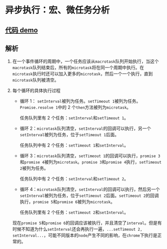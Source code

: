 # 异步执行：宏、微任务分析

## [代码 demo](/Code/JS/Async_狼叔.js)

## 解析

1. 在一个事件循环的周期中，一个任务应该从`macrotask`队列开始执行，当这个`macrotask`队列结束后，所有的`microtask`将在同一个周期中执行。在`microtask`执行时还可以加入更多的`microtask`，然后一个一个执行，直到`microtask`队列被清空。

2. 每个循环的具体执行过程

   - 循环 1： `setInterval`被列为任务。`setTimeout 1`被列为任务。`Promise.resolve 1`中的 2 个`then`方法被列为`microtask`。

     任务队列里有 2 个任务：`setInterval`和`setTimeout 1`。

   - 循环 2：`microtask`队列清空，`setInterval`的回调可以执行，另一个`setInterval`被列为任务，位于`setTimeout 1`后面。

     任务队列中有 2 个任务：`setTimeout 1`和`setInterval`。

   - 循环 3：`microtask`队列清空，`setTimeout 1`的回调可以执行，`promise 3`和`promise 4`被列为`microtask`。`promise 3`和`promise 4`执行，`setTimeout 2`被列为任务。

     任务队列中有 2 个任务：`setInterval`和`setTimeout 2`。

   - 循环 4：`microtask`队列清空，`setInterval`的回调可以执行，然后另一个`setInterval`被列为任务，位于`setTimeout 2`后面。`setTimeout 2`的回调执行，`promise 5`和`promise 6`被列为`microtask`。

     任务队列里有 2 个任务：`setTimeout 2`和`setInterval`。

   现在`promise 5`和`promise 6`的回调应该被执行，并且清空了`interval`。但是有时候不知道为什么`setInterval`还会再执行一遍，`...setTimeout 2, setInterval...`，可能不同版本的`node`产生不同的影响，在`chrome`下执行是正常的。
